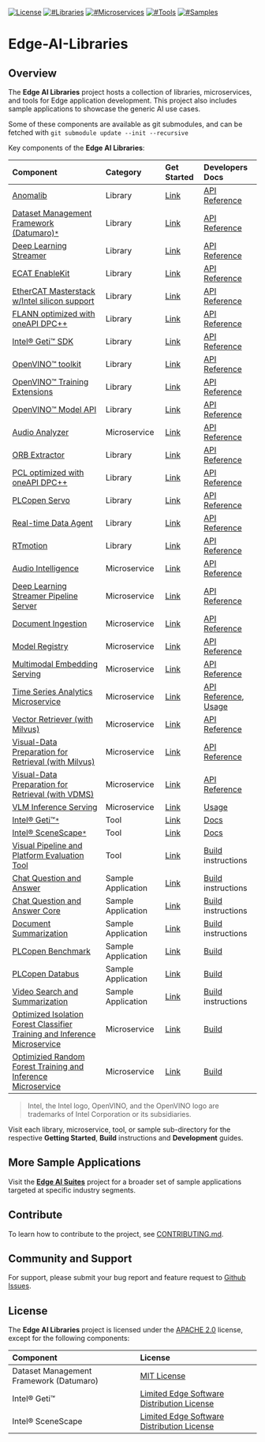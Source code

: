 [![License](https://img.shields.io/badge/License-Apache%202.0-blue)]()
[![#Libraries](https://img.shields.io/badge/%23Libraries-6-green)]()
[![#Microservices](https://img.shields.io/badge/%23Microservices-4-green)]()
[![#Tools](https://img.shields.io/badge/%23Tools-1-green)]()
[![#Samples](https://img.shields.io/badge/%23Samples-2-green)]()

# Edge-AI-Libraries

## Overview

The **Edge AI Libraries** project hosts a collection of libraries, microservices, and tools for Edge application development. This project also includes sample applications to showcase the generic AI use cases.

Some of these components are available as git submodules, and can be fetched with `git submodule update --init --recursive`

Key components of the **Edge AI Libraries**:

| Component | Category | Get Started | Developers Docs |
|:----------|:---------|:------------|:-----------------|
| [Anomalib](https://github.com/open-edge-platform/anomalib) | Library | [Link](https://github.com/open-edge-platform/anomalib?tab=readme-ov-file#-introduction) | [API Reference](https://github.com/open-edge-platform/anomalib?tab=readme-ov-file#-training) |
| [Dataset Management Framework (Datumaro)](https://github.com/open-edge-platform/datumaro)[`*`](#license) | Library | [Link](https://github.com/open-edge-platform/datumaro?tab=readme-ov-file#features) | [API Reference](https://open-edge-platform.github.io/datumaro/latest/docs/reference/datumaro_module.html) |
| [Deep Learning Streamer](libraries/dl-streamer) | Library | [Link](./libraries/dl-streamer/docs/source/get_started/get_started_index.md) | [API Reference](./libraries/dl-streamer/docs/source/elements/elements.md) |
| [ECAT EnableKit](libraries/edge-control-libraries/fieldbus/ecat-enablekit) | Library | [Link](libraries/edge-control-libraries/fieldbus/ecat-enablekit/README.md) | [API Reference](libraries/edge-control-libraries/fieldbus/ecat-enablekit/docs/ecat_intro.md) |
| [EtherCAT Masterstack w/Intel silicon support](libraries/edge-control-libraries/fieldbus/ethercat-masterstack) | Library | [Link](libraries/edge-control-libraries/fieldbus/ethercat-masterstack/README.md) | [API Reference](https://docs.etherlab.org/ethercat/1.6/pdf/ethercat_doc.pdf) |
| [FLANN optimized with oneAPI DPC++](libraries/robotics-ai-libraries/flann) | Library | [Link](libraries/robotics-ai-libraries/flann/README.md) | [API Reference](https://www.cs.ubc.ca/research/flann/uploads/FLANN/flann_manual-1.8.4.pdf) |
| [Intel&reg; Geti&trade; SDK](https://github.com/open-edge-platform/geti-sdk) | Library | [Link](https://github.com/open-edge-platform/geti-sdk?tab=readme-ov-file#getting-started) | [API Reference](https://github.com/open-edge-platform/geti-sdk?tab=readme-ov-file#high-level-api-reference) |
| [OpenVINO&trade; toolkit](https://github.com/openvinotoolkit/openvino) | Library | [Link](https://docs.openvino.ai/2025/index.html) | [API Reference](https://docs.openvino.ai/2025/api/api_reference.html) |
| [OpenVINO&trade; Training Extensions](https://github.com/open-edge-platform/training_extensions) | Library | [Link](https://github.com/open-edge-platform/training_extensions?tab=readme-ov-file#introduction) | [API Reference](https://github.com/open-edge-platform/training_extensions?tab=readme-ov-file#quick-start) |
| [OpenVINO&trade; Model API](https://github.com/open-edge-platform/model_api) | Library | [Link](https://github.com/open-edge-platform/model_api?tab=readme-ov-file#installation) | [API Reference](https://github.com/open-edge-platform/model_api?tab=readme-ov-file#usage) |
| [Audio Analyzer](microservices/audio-analyzer) | Microservice | [Link](microservices/audio-analyzer/docs/user-guide/get-started.md) | [API Reference](microservices/audio-analyzer/docs/user-guide/api-reference.md) |
| [ORB Extractor](libraries/robotics-ai-libraries/orb-extractor) | Library | [Link](libraries/robotics-ai-libraries/orb-extractor/README.md) | [API Reference](libraries/robotics-ai-libraries/orb-extractor/include/orb_extractor.h)
| [PCL optimized with oneAPI DPC++](libraries/robotics-ai-libraries/pcl) | Library | [Link](libraries/robotics-ai-libraries/pcl) | [API Reference](https://pointclouds.org/documentation/annotated.html)
| [PLCopen Servo](plcopen-servo) | Library | [Link](libraries/edge-control-libraries/plcopen-motion-control/plcopen-servo) | [API Reference](https://docs.openedgeplatform.intel.com/edge-ai-libraries/plcopen-motion-control/main/rt-motion/rt-motion.html#run-rtmotion-with-ethercat-servo) |
| [Real-time Data Agent](libraries/edge-control-libraries/rt-data-agent) | Library | [Link](libraries/edge-control-libraries/rt-data-agent/README.md) | [API Reference](libraries/edge-control-libraries/rt-data-agent/README.md) |
| [RTmotion](libraries/edge-control-libraries/plcopen-motion-control/plcopen-motion) | Library | [Link](https://docs.openedgeplatform.intel.com/edge-ai-libraries/plcopen-motion-control/main/rt-motion/rt-motion.html) | [API Reference](https://docs.openedgeplatform.intel.com/edge-ai-libraries/plcopen-motion-control/main/rt-motion/rt-motion.html#rtmotion-function-blocks) |
| [Audio Intelligence](microservices/audio-intelligence) | Microservice | [Link](microservices/audio-intelligence/docs/user-guide/get-started.md) | [API Reference](microservices/audio-intelligence/docs/user-guide/api-reference.md) |
| [Deep Learning Streamer Pipeline Server](microservices/dlstreamer-pipeline-server) | Microservice | [Link](microservices/dlstreamer-pipeline-server#quick-try-out) | [API Reference](microservices/dlstreamer-pipeline-server/docs/user-guide/api-docs/pipeline-server.yaml) |
| [Document Ingestion](microservices/document-ingestion/pgvector/README.md) | Microservice | [Link](microservices/document-ingestion/pgvector/docs/get-started.md) | [API Reference](microservices/document-ingestion/pgvector/docs/dataprep-api.yml) |
| [Model Registry](microservices/model-registry) | Microservice | [Link](microservices/model-registry/docs/user-guide/get-started.md) | [API Reference](microservices/model-registry/docs/user-guide/api-docs/openapi.yaml) |
| [Multimodal Embedding Serving](microservices/multimodal-embedding-serving) | Microservice | [Link](microservices/multimodal-embedding-serving/docs/user-guide/get-started.md) | [API Reference](microservices/multimodal-embedding-serving/docs/user-guide/api-docs/openapi.yaml) |
| [Time Series Analytics Microservice](microservices/time-series-analytics) | Microservice |  [Link](microservices/time-series-analytics/docs/user-guide/Overview.md) | [API Reference](microservices/time-series-analytics/docs/user-guide/api-reference.md), [Usage](microservices/time-series-analytics/docs/user-guide/get-started.md) |
| [Vector Retriever (with Milvus)](microservices/vector-retriever/milvus/) | Microservice | [Link](microservices/vector-retriever/milvus/docs/user-guide/get-started.md) | [API Reference](microservices/vector-retriever/milvus/docs/user-guide/api-reference.md) |
| [Visual-Data Preparation for Retrieval (with Milvus)](microservices/visual-data-preparation-for-retrieval/milvus/) | Microservice | [Link](microservices/visual-data-preparation-for-retrieval/milvus/docs/user-guide/get-started.md) | [API Reference](microservices/visual-data-preparation-for-retrieval/milvus/docs/user-guide/api-reference.md) |
| [Visual-Data Preparation for Retrieval (with VDMS)](microservices/visual-data-preparation-for-retrieval/vdms/) | Microservice | [Link](microservices/visual-data-preparation-for-retrieval/vdms/docs/user-guide/get-started.md) | [API Reference](microservices/visual-data-preparation-for-retrieval/vdms/docs/user-guide/api-reference.md) |
| [VLM Inference Serving](microservices/vlm-openvino-serving) | Microservice |  [Link](microservices/vlm-openvino-serving/README.md) | [Usage](microservices/vlm-openvino-serving/README.md) |
| [Intel® Geti™](https://github.com/open-edge-platform/geti)[`*`](#license) | Tool | [Link](https://geti.intel.com/) | [Docs](https://docs.geti.intel.com) |
| [Intel® SceneScape](https://github.com/open-edge-platform/scenescape)[`*`](#license) | Tool | [Link](https://docs.openedgeplatform.intel.com/scenescape/main/user-guide/Getting-Started-Guide.html) | [Docs](https://docs.openedgeplatform.intel.com/scenescape/main/toc.html) |
| [Visual Pipeline and Platform Evaluation Tool](tools/visual-pipeline-and-platform-evaluation-tool) | Tool | [Link](tools/visual-pipeline-and-platform-evaluation-tool/docs/user-guide/get-started.md) | [Build](tools/visual-pipeline-and-platform-evaluation-tool/docs/user-guide/how-to-build-source.md) instructions |
| [Chat Question and Answer](sample-applications/chat-question-and-answer) | Sample Application |  [Link](sample-applications/chat-question-and-answer/docs/user-guide/get-started.md) | [Build](sample-applications/chat-question-and-answer/docs/user-guide/build-from-source.md) instructions |
| [Chat Question and Answer Core](sample-applications/chat-question-and-answer-core) | Sample Application | [Link](sample-applications/chat-question-and-answer-core/docs/user-guide/get-started.md) | [Build](sample-applications/chat-question-and-answer-core/docs/user-guide/build-from-source.md) instructions |
| [Document Summarization](sample-applications/document-summarization) | Sample Application | [Link](sample-applications/document-summarization/docs/user-guide/get-started.md) | [Build](sample-applications/document-summarization/docs/user-guide/build-from-source.md) instructions |
| [PLCopen Benchmark](plcopen-benchmark) | Sample Application | [Link](sample-applications/plcopen-benchmark) | [Build](sample-applications/plcopen-benchmark/README.md) |
| [PLCopen Databus](plcopen-databus) | Sample Application | [Link](sample-applications/plcopen-databus) | [Build](sample-applications/plcopen-databus/README.md) |
| [Video Search and Summarization](sample-applications/video-search-and-summarization) | Sample Application | [Link](sample-applications/video-search-and-summarization/docs/user-guide/get-started.md) | [Build](sample-applications/video-search-and-summarization/docs/user-guide/build-from-source.md) instructions |
| [Optimized Isolation Forest Classifier Training and Inference Microservice](https://github.com/intel/isolation-forest-microservice) | Microservice| [Link](https://github.com/intel/isolation-forest-microservice/blob/main/README.md)| [Build](https://github.com/intel/isolation-forest-microservice/blob/main/README.md) |
| [Optimizied Random Forest Training and Inference Microservice](https://github.com/intel/random-forest-microservice) | Microservice | [Link](https://github.com/intel/random-forest-microservice/blob/main/README.md) | [Build](https://github.com/intel/random-forest-microservice/blob/main/README.md) |

> Intel, the Intel logo, OpenVINO, and the OpenVINO logo are trademarks of Intel Corporation or its subsidiaries.

Visit each library, microservice, tool, or sample sub-directory for the respective **Getting Started**, **Build** instructions and **Development** guides.

## More Sample Applications

Visit the [**Edge AI Suites**](https://github.com/open-edge-platform/edge-ai-suites) project for a broader set of sample applications targeted at specific industry segments.

## Contribute

To learn how to contribute to the project, see [CONTRIBUTING.md](CONTRIBUTING.md).

## Community and Support

For support, please submit your bug report and feature request to [Github Issues](https://github.com/open-edge-platform/edge-ai-libraries/issues).

## License

The **Edge AI Libraries** project is licensed under the [APACHE 2.0](LICENSE) license, except for the following components:

| Component | License |
|:----------|:--------|
| Dataset Management Framework (Datumaro) | [MIT License](https://github.com/open-edge-platform/datumaro/blob/develop/LICENSE) |
| Intel® Geti™ | [Limited Edge Software Distribution License](https://github.com/open-edge-platform/geti/blob/main/LICENSE) |
| Intel® SceneScape | [Limited Edge Software Distribution License](https://github.com/open-edge-platform/scenescape/blob/main/LICENSE) |
